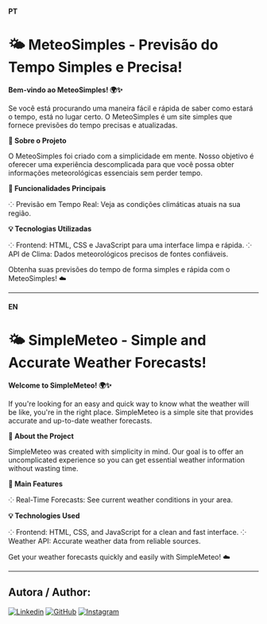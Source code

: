 #### PT

# 🌤️ MeteoSimples - Previsão do Tempo Simples e Precisa!
**Bem-vindo ao MeteoSimples! 🌍✨**

Se você está procurando uma maneira fácil e rápida de saber como estará o tempo, está no lugar certo. O MeteoSimples é um site simples que fornece previsões do tempo precisas e atualizadas.

**🚀 Sobre o Projeto**

O MeteoSimples foi criado com a simplicidade em mente. Nosso objetivo é oferecer uma experiência descomplicada para que você possa obter informações meteorológicas essenciais sem perder tempo.

**🌟 Funcionalidades Principais**

⁘ Previsão em Tempo Real: Veja as condições climáticas atuais na sua região.

**💡 Tecnologias Utilizadas**

⁘ Frontend: HTML, CSS e JavaScript para uma interface limpa e rápida.
⁘ API de Clima: Dados meteorológicos precisos de fontes confiáveis.

Obtenha suas previsões do tempo de forma simples e rápida com o MeteoSimples! ☁️

----------------------------------------------------------------------------------------------------------------------

#### EN

# 🌤️ SimpleMeteo - Simple and Accurate Weather Forecasts!
**Welcome to SimpleMeteo! 🌍✨**

If you're looking for an easy and quick way to know what the weather will be like, you're in the right place. SimpleMeteo is a simple site that provides accurate and up-to-date weather forecasts.

**🚀 About the Project**

SimpleMeteo was created with simplicity in mind. Our goal is to offer an uncomplicated experience so you can get essential weather information without wasting time.

**🌟 Main Features**

⁘ Real-Time Forecasts: See current weather conditions in your area.

**💡 Technologies Used**

⁘ Frontend: HTML, CSS, and JavaScript for a clean and fast interface.
⁘ Weather API: Accurate weather data from reliable sources.

Get your weather forecasts quickly and easily with SimpleMeteo! ☁️


-----------------------------------------------------------------------------------------------------------

## Autora / Author:
[![Linkedin](https://img.shields.io/badge/-LinkedIn-blue?style=flat&logo=Linkedin&logoColor=white)](https://www.linkedin.com/in/maria-eduarda-a-58238b1a1?) [![GitHub](https://img.shields.io/badge/-GitHub-181717?style=flat&logo=github)](https://github.com/Dudahh18) [![Instagram](https://img.shields.io/badge/-Instagram-E4405F?style=flat&logo=instagram&logoColor=white)](https://www.instagram.com/_dudahh.18?igsh=MXZpdHhnamNmbjMx)
